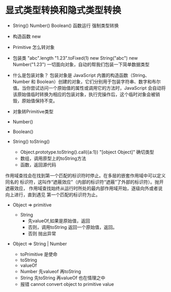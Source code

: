 # 显式类型转换和隐式类型转换
- String()  Number() Boolean()  函数运行 强制类型转换
- 构造函数 new  
- Primitive 怎么转对象 

- 包装类
   "abc".length
   "1.23".toFixed(1)
   new String("abc") new Number("1.23") 
   一切面向对象，自动的帮我们包装一下简单数据类型

- 什么是包装对象？
包装对象是 JavaScript 内置的构造函数（String、Number 和 Boolean）创建的对象，它们分别用于包装字符串、数字和布尔值。当你尝试访问一个原始值的属性或调用它的方法时，JavaScript 会自动将该原始值临时转换为相应的包装对象，执行完操作后，这个临时对象会被销毁，原始值保持不变。


- 对象转Primitive类型

- Number()
- Boolean()
- String()
  toString()
  - Object.prototype.toString().call({a:1}) "[object Object]"
    确切类型
  - 数组，调用原型上的toString方法
  - 函数，返回源代码

 
作用域查找会在找到第一个匹配的标识符时停止。在多层的嵌套作用域中可以定义同名的
标识符，这叫作“遮蔽效应”（内部的标识符“遮蔽”了外部的标识符）。抛开遮蔽效应，
作用域查找始终从运行时所处的最内部作用域开始，逐级向外或者说向上进行，直到遇见
第一个匹配的标识符为止。

- Object => primitive
   - String
     - 先valueOf,如果是原始值，返回
     - 否则，调用toString 返回一个原始值，返回。
     - 否则 抛出异常


- Object => String | Number 
  - toPrimitive 是使命 
  - toString 
  - valueOf
   - Number 先valueof 再toString
   - String 先toString 再valueOf
   也在情理之中
   - 报错  cannot convert object to primitive value
    